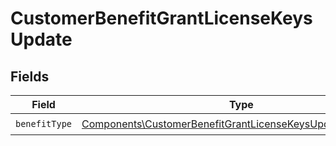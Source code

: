 # CustomerBenefitGrantLicenseKeysUpdate


## Fields

| Field                                                                                                                                      | Type                                                                                                                                       | Required                                                                                                                                   | Description                                                                                                                                |
| ------------------------------------------------------------------------------------------------------------------------------------------ | ------------------------------------------------------------------------------------------------------------------------------------------ | ------------------------------------------------------------------------------------------------------------------------------------------ | ------------------------------------------------------------------------------------------------------------------------------------------ |
| `benefitType`                                                                                                                              | [Components\CustomerBenefitGrantLicenseKeysUpdateBenefitType](../../Models/Components/CustomerBenefitGrantLicenseKeysUpdateBenefitType.md) | :heavy_check_mark:                                                                                                                         | N/A                                                                                                                                        |